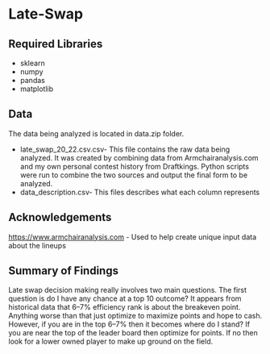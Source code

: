 # Late-Swap


## Required Libraries
* sklearn
* numpy
* pandas
* matplotlib

## Data
The data being analyzed is located in data.zip folder.  
* late_swap_20_22.csv.csv- This file contains the raw data being analyzed.  It was created by combining data from 
Armchairanalysis.com and my own personal contest history from Draftkings.  Python scripts were run to combine the two sources 
and output the final form to be analyzed.
* data_description.csv- This files describes what each column represents

## Acknowledgements
https://www.armchairanalysis.com - Used to help create unique input data about the lineups

## Summary of Findings
Late swap decision making really involves two main questions. The first question is do I have any chance at a top 10 outcome? It appears from historical data that 6–7% efficiency rank is about the breakeven point. Anything worse than that just optimize to maximize points and hope to cash. However, if you are in the top 6–7% then it becomes where do I stand? If you are near the top of the leader board then optimize for points. If no then look for a lower owned player to make up ground on the field.
